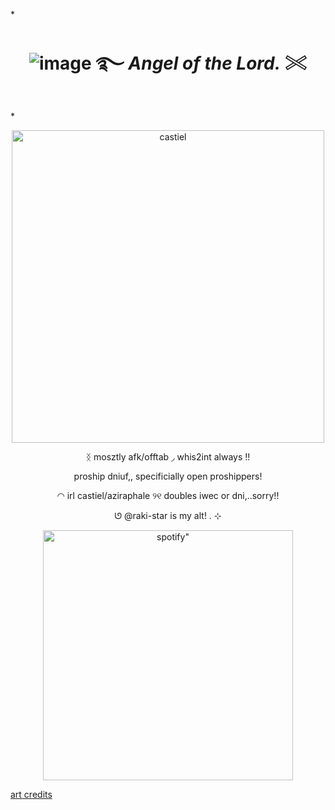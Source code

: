 *<h1 align="center">  ![image](https://64.media.tumblr.com/3c34243714cffd8f8ec27491b092c946/254aa231130777ad-61/s75x75_c1/f65acbaa6dc2b0abbf0dae6e09f6dc5bfa5160ee.gifv)  ࿐   *Angel of the Lord.*  𓏵
 </h1>*

<p align="center">
    <img width="500" src="https://github.com/user-attachments/assets/7ffd3c96-4fca-4799-9c22-21a5f79cedae"alt="castiel">
</p>

<p align="center">
 ᛝ     mosztly afk/offtab    ◞    whis2int always   !!
  <p align="center">
  <p align="center">
  proship dniuf,, specificially open proshippers!
       <p align="center">
  ◠    irl castiel/aziraphale   ୨୧   doubles iwec or dni,..sorry!!
   <p align="center">
    ‎ᘎ @raki-star is my alt! . ⊹
 <p align="center">
    <img width="400" src="https://spotify-github-profile.kittinanx.com/api/view?uid=31neovqlgcu5nmy5j4vqisn7iike&cover_image=true&theme=novatorem&show_offline=true&background_color=121212&interchange=false&bar_color=d0d0d0&bar_color_cover=false)]"alt=spotify" >
</p>

[art credits](https://www.tumblr.com/frijolebean)
